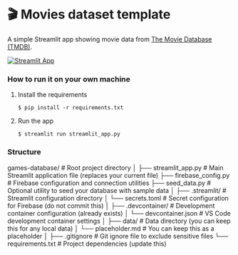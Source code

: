 # 🎬 Movies dataset template

A simple Streamlit app showing movie data from [The Movie Database (TMDB)](https://www.kaggle.com/datasets/tmdb/tmdb-movie-metadata). 

[![Streamlit App](https://static.streamlit.io/badges/streamlit_badge_black_white.svg)](https://movies-dataset-template.streamlit.app/)

### How to run it on your own machine

1. Install the requirements

   ```
   $ pip install -r requirements.txt
   ```

2. Run the app

   ```
   $ streamlit run streamlit_app.py
   ```

### Structure
games-database/                  # Root project directory
│
├── streamlit_app.py            # Main Streamlit application file (replaces your current file)
├── firebase_config.py          # Firebase configuration and connection utilities
├── seed_data.py                # Optional utility to seed your database with sample data
│
├── .streamlit/                 # Streamlit configuration directory
│   └── secrets.toml            # Secret configuration for Firebase (do not commit this)
│
├── .devcontainer/              # Development container configuration (already exists)
│   └── devcontainer.json       # VS Code development container settings
│
├── data/                       # Data directory (you can keep this for any local data)
│   └── placeholder.md          # You can keep this as a placeholder
│
├── .gitignore                  # Git ignore file to exclude sensitive files
└── requirements.txt            # Project dependencies (update this)
